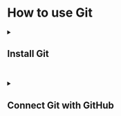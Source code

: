 # How to use Git


<details>
<summary><h2>Install Git</h2></summary>
<br>
<ol>
      To install Git visit - https://git-scm.com/
   </ol>
   <ol>
      Follow the below steps for the installation
         <ol> ![step-1](git-steps/g-1.png) </ol>
         <ol></ol>
         <ol></ol>
         <ol></ol>
         <ol></ol>
         <ol></ol>
         <ol></ol>
         <ol></ol>
         <ol></ol>
         <ol></ol>
         
   </ol>
   
  

   ![step-2](git-steps/g-2.png)

   ![step-3](git-steps/g-3.png)

   ![step-4](git-steps/g-4.png)

   ![step-5](git-steps/g-5.png)

   ![step-6](git-steps/g-6.png)

   ![step-7](git-steps/g-7.png)

   ![step-8](git-steps/g-8.png)

   ![step-9](git-steps/g-9.png)

   ![step-10](git-steps/g-10.png)

   ![step-11](git-steps/g-11.png)

   ![step-12](git-steps/g-12.png)

   ![step-13](git-steps/g-13.png)

   ![step-14](git-steps/g-14.png)

   ![step-15](git-steps/g-15.png)

   ![step-16](git-steps/g-16.png)

   ![step-17](git-steps/g-17.png)

</details>

##

<details>
<summary><h2>Connect Git with GitHub</h2></summary>
<br>

hey
</details>
